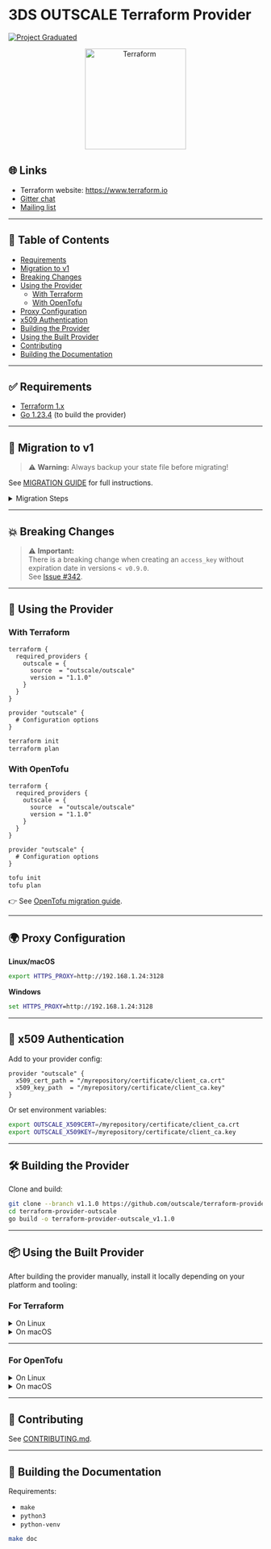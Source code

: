 # 3DS OUTSCALE Terraform Provider

[![Project Graduated](https://docs.outscale.com/fr/userguide/_images/Project-Graduated-green.svg)](https://docs.outscale.com/en/userguide/Open-Source-Projects.html)

<p align="center">
  <img alt="Terraform" src="https://www.datocms-assets.com/2885/1731373310-terraform_white.svg" width="200px">
</p>

## 🌐 Links
- Terraform website: https://www.terraform.io
- [Gitter chat](https://gitter.im/hashicorp-terraform/Lobby)
- [Mailing list](http://groups.google.com/group/terraform-tool)

---

## 📄 Table of Contents
- [Requirements](#-requirements)
- [Migration to v1](#-migration-to-v1)
- [Breaking Changes](#-breaking-changes)
- [Using the Provider](#-using-the-provider)
  - [With Terraform](#with-terraform)
  - [With OpenTofu](#with-opentofu)
- [Proxy Configuration](#-proxy-configuration)
- [x509 Authentication](#-x509-authentication)
- [Building the Provider](#-building-the-provider)
- [Using the Built Provider](#-using-the-built-provider)
- [Contributing](#-contributing)
- [Building the Documentation](#-building-the-documentation)

---

## ✅ Requirements
- [Terraform 1.x](https://www.terraform.io/downloads.html)
- [Go 1.23.4](https://golang.org/doc/install) (to build the provider)

---

## 🚀 Migration to v1

> ⚠️ **Warning:** Always backup your state file before migrating!

See [MIGRATION GUIDE](./MIGRATION.md) for full instructions.

<details>
<summary>Migration Steps</summary>

### Step 1: Upgrade provider version
```hcl
terraform {
  required_providers {
    outscale = {
      source  = "outscale/outscale"
      version = "1.1.0"
    }
  }
}

provider "outscale" {
  # Configuration
}
```
```sh
terraform init -upgrade
```

### Step 2: Clean up state & configuration

**Linux**
```sh
sed -i 's/outscale_volumes_link/outscale_volume_link/g' terraform.tfstate
# + Other sed commands
```

**macOS**
```sh
sed -i='' 's/outscale_volumes_link/outscale_volume_link/g' terraform.tfstate
# + Other sed commands
```

### Step 3: Refresh
```sh
terraform refresh
```
</details>

---

## 💥 Breaking Changes

> ⚠️ **Important:**  
There is a breaking change when creating an `access_key` without expiration date in versions `< v0.9.0`.  
See [Issue #342](https://github.com/outscale/terraform-provider-outscale/issues/342).

---

## 🚀 Using the Provider

### With Terraform

```hcl
terraform {
  required_providers {
    outscale = {
      source  = "outscale/outscale"
      version = "1.1.0"
    }
  }
}

provider "outscale" {
  # Configuration options
}
```
```sh
terraform init
terraform plan
```

### With OpenTofu
```hcl
terraform {
  required_providers {
    outscale = {
      source  = "outscale/outscale"
      version = "1.1.0"
    }
  }
}

provider "outscale" {
  # Configuration options
}
```
```sh
tofu init
tofu plan
```

👉 See [OpenTofu migration guide](https://opentofu.org/docs/intro/migration/).

---

## 🌍 Proxy Configuration

**Linux/macOS**
```sh
export HTTPS_PROXY=http://192.168.1.24:3128
```

**Windows**
```cmd
set HTTPS_PROXY=http://192.168.1.24:3128
```

---

## 🔐 x509 Authentication

Add to your provider config:
```hcl
provider "outscale" {
  x509_cert_path = "/myrepository/certificate/client_ca.crt"
  x509_key_path  = "/myrepository/certificate/client_ca.key"
}
```
Or set environment variables:
```sh
export OUTSCALE_X509CERT=/myrepository/certificate/client_ca.crt
export OUTSCALE_X509KEY=/myrepository/certificate/client_ca.key
```

---

## 🛠 Building the Provider

Clone and build:
```sh
git clone --branch v1.1.0 https://github.com/outscale/terraform-provider-outscale
cd terraform-provider-outscale
go build -o terraform-provider-outscale_v1.1.0
```

---

## 📦 Using the Built Provider

After building the provider manually, install it locally depending on your platform and tooling:

### For Terraform

<details>
<summary>On Linux</summary>
1. Download and install [Terraform](https://www.terraform.io/downloads.html).

2. Move the plugin to the repository:
```sh
mkdir -p terraform.d/plugins/registry.terraform.io/outscale/outscale/1.1.0/linux_amd64
mv terraform-provider-outscale_v1.1.0 terraform.d/plugins/registry.terraform.io/outscale/outscale/1.1.0/linux_amd64/
```

3. Initialize Terraform:
```sh
terraform init
```

4. Plan your Terraform configuration:
```sh
terraform plan
```
</details>

<details>
<summary>On macOS</summary>
1. Download and install [Terraform](https://www.terraform.io/downloads.html).

2. Move the plugin to the repository:
```sh
mkdir -p terraform.d/plugins/registry.terraform.io/outscale/outscale/1.1.0/darwin_arm64
mv terraform-provider-outscale_v1.1.0 terraform.d/plugins/registry.terraform.io/outscale/outscale/1.1.0/darwin_arm64/
```

3. Initialize Terraform:
```sh
terraform init
```

4. Plan your Terraform configuration:
```sh
terraform plan
```
</details>

---

### For OpenTofu

<details>
<summary>On Linux</summary>
1. Download and install [OpenTofu](https://opentofu.org/docs/intro/install/deb/).

2. Move the plugin to the repository:
```sh
mkdir -p terraform.d/plugins/registry.opentofu.org/outscale/outscale/1.1.0/linux_amd64
mv terraform-provider-outscale_v1.1.0 terraform.d/plugins/registry.opentofu.org/outscale/outscale/1.1.0/linux_amd64/
```

3. Initialize OpenTofu:
```sh
tofu init
```

4. Plan your configuration:
```sh
tofu plan
```
</details>

<details>
<summary>On macOS</summary>
1. Download and install [OpenTofu](https://opentofu.org/docs/intro/install/homebrew/).

2. Move the plugin to the repository:
```sh
mkdir -p terraform.d/plugins/registry.opentofu.org/outscale/outscale/1.1.0/darwin_arm64
mv terraform-provider-outscale_v1.1.0 terraform.d/plugins/registry.opentofu.org/outscale/outscale/1.1.0/darwin_arm64/
```

3. Initialize OpenTofu:
```sh
tofu init
```

4. Plan your configuration:
```sh
tofu plan
```
</details>

---

## 🤝 Contributing

See [CONTRIBUTING.md](./CONTRIBUTING.md).

---

## 📝 Building the Documentation

Requirements:
- `make`
- `python3`
- `python-venv`

```sh
make doc
```